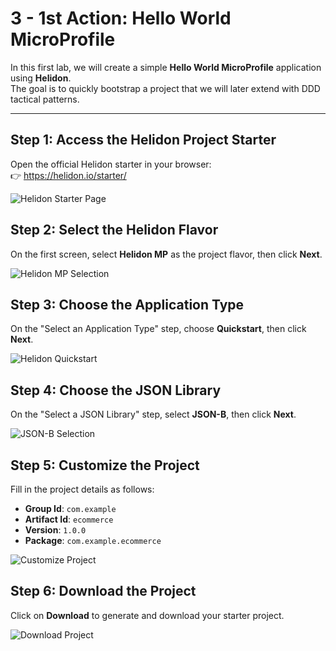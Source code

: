# 3 - 1st Action: Hello World MicroProfile

In this first lab, we will create a simple **Hello World MicroProfile** application using **Helidon**.  
The goal is to quickly bootstrap a project that we will later extend with DDD tactical patterns.

---

## Step 1: Access the Helidon Project Starter

Open the official Helidon starter in your browser:  
👉 https://helidon.io/starter/

![Helidon Starter Page](docs/images/helidon-starter.png)

## Step 2: Select the Helidon Flavor

On the first screen, select **Helidon MP** as the project flavor, then click **Next**.

![Helidon MP Selection](docs/images/helidon-mp.png)

## Step 3: Choose the Application Type

On the "Select an Application Type" step, choose **Quickstart**, then click **Next**.

![Helidon Quickstart](docs/images/helidon-quickstart.png)

## Step 4: Choose the JSON Library

On the "Select a JSON Library" step, select **JSON-B**, then click **Next**.

![JSON-B Selection](docs/images/helidon-jsonb.png)

## Step 5: Customize the Project

Fill in the project details as follows:

- **Group Id**: `com.example`
- **Artifact Id**: `ecommerce`
- **Version**: `1.0.0`
- **Package**: `com.example.ecommerce`

![Customize Project](docs/images/helidon-customize.png)

## Step 6: Download the Project

Click on **Download** to generate and download your starter project.

![Download Project](docs/images/helidon-download.png)

